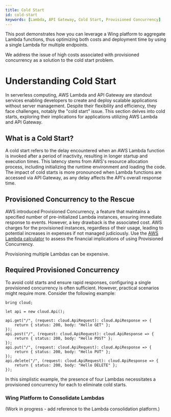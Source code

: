 ```yaml
---
title: Cold Start
id: cold-start
keywords: [Lambda, API Gateway, Cold Start, Provisioned Concurrency]
---
```


This post demonstrates how you can leverage a Wing platform to aggregate Lambda functions, thus optimizing both costs and deployment time by using a single Lambda for multiple endpoints.

We address the issue of high costs associated with provisioned concurrency as a solution to the cold start problem.

# Understanding Cold Start

In serverless computing, AWS Lambda and API Gateway are standout services enabling developers to create and deploy scalable applications without server management. Despite their flexibility and efficiency, they face challenges, notably the "cold start" issue. This section delves into cold starts, exploring their implications for applications utilizing AWS Lambda and API Gateway.

## What is a Cold Start?

A cold start refers to the delay encountered when an AWS Lambda function is invoked after a period of inactivity, resulting in longer startup and execution times. This latency stems from AWS's resource allocation process, including initializing the runtime environment and loading the code. The impact of cold starts is more pronounced when Lambda functions are accessed via API Gateway, as any delay affects the API's overall response time.

## Provisioned Concurrency to the Rescue

AWS introduced Provisioned Concurrency, a feature that maintains a specified number of pre-initialized Lambda instances, ensuring immediate response to events. However, a key drawback is the associated cost. AWS charges for the provisioned instances, regardless of their usage, leading to potential increases in expenses if not managed judiciously. Use the [AWS Lambda calculator](https://calculator.aws/#/createCalculator/Lambda) to assess the financial implications of using Provisioned Concurrency.

Provisioning multiple Lambdas can be expensive.

## Required Provisioned Concurrency

To avoid cold starts and ensure rapid responses, configuring a single provisioned concurrency is often sufficient. However, practical scenarios might require more. Consider the following example:

```wing
bring cloud;

let api = new cloud.Api();

api.get("/", (request: cloud.ApiRequest): cloud.ApiResponse => {
    return { status: 200, body: "Hello GET" };
});
api.post("/", (request: cloud.ApiRequest): cloud.ApiResponse => {
    return { status: 200, body: "Hello POST" };
});
api.put("/", (request: cloud.ApiRequest): cloud.ApiResponse => {
    return { status: 200, body: "Hello PUT" };
});
api.delete("/", (request: cloud.ApiRequest): cloud.ApiResponse => {
    return { status: 200, body: "Hello DELETE" };
});
```

In this simplistic example, the presence of four Lambdas necessitates a provisioned concurrency for each to eliminate cold starts.

### Wing Platform to Consolidate Lambdas

(Work in progress - add reference to the Lambda consolidation platform.)
